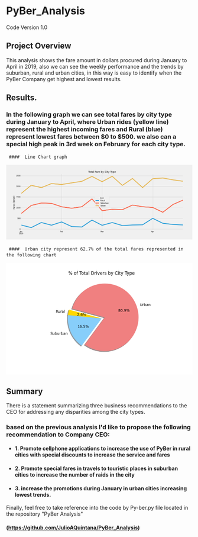 # PyBer_Analysis
Code Version 1.0

## Project Overview
This analysis shows the fare amount in dollars procured during January to April in 2019, also we can see the weekly performance and the trends by suburban, rural and urban cities, in this way is easy to identify when the PyBer Company get highest and lowest results. 

## Results.
 ### In the following graph we can see total fares by city type during January to April, where Urban rides (yellow line) represent the highest incoming fares and Rural (blue) represent lowest fares between $0 to $500. we also can a special high peak in 3rd week on February for each city type. 
 
     ####  Line Chart graph
   ![](https://github.com/JulioAQuintana/PyBer_Analysis/blob/main/analysis/PyBer_fare_summary.png)
     
     ####  Urban city represent 62.7% of the total fares represented in the following chart
   ![Pye chart](https://github.com/JulioAQuintana/PyBer_Analysis/blob/main/analysis/Fig7.png)
  

## Summary
There is a statement summarizing three business recommendations to the CEO for addressing any disparities among the city types.
 ### based on the previous analysis I'd like to propose the following recommendation to Company CEO:
 
  * #### 1. Promote cellphone applications to increase the use of PyBer in rural cities with special discounts to increase the service and fares
  * #### 2. Promote special fares in travels to touristic places in suburban cities to increase the number of raids in the city 
  * #### 3. increase the promotions during January in urban cities increasing lowest trends. 
   
   Finally, feel free to take reference into the code by Py-ber.py file located in the repository "PyBer Analysis"
   #### (https://github.com/JulioAQuintana/PyBer_Analysis)

